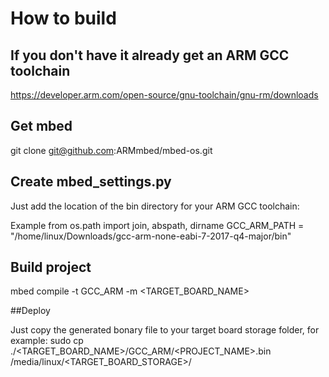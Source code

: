 # How to build

## If  you don't have it already get an ARM GCC toolchain

https://developer.arm.com/open-source/gnu-toolchain/gnu-rm/downloads

## Get mbed

git clone git@github.com:ARMmbed/mbed-os.git

## Create mbed_settings.py

Just add the location of the bin directory for your ARM GCC toolchain: 

Example
from os.path import join, abspath, dirname
GCC_ARM_PATH = "/home/linux/Downloads/gcc-arm-none-eabi-7-2017-q4-major/bin"

## Build project

mbed compile -t GCC_ARM -m <TARGET_BOARD_NAME>

##Deploy

Just copy the generated bonary file to your target board storage folder, for example:
sudo cp ./<TARGET_BOARD_NAME>/GCC_ARM/<PROJECT_NAME>.bin /media/linux/<TARGET_BOARD_STORAGE>/
